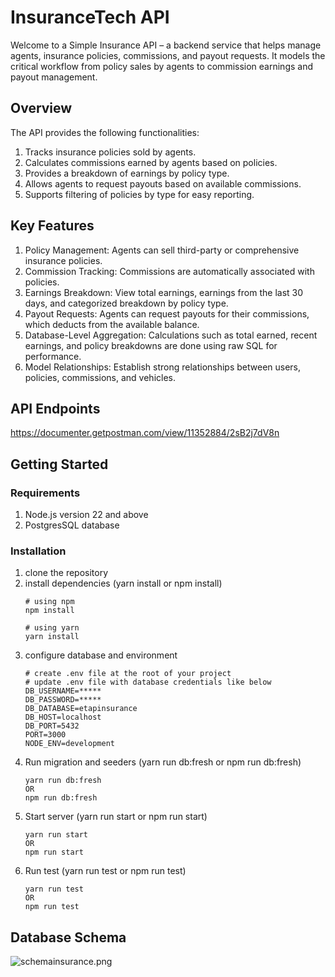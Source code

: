 # InsuranceTech API
Welcome to a Simple Insurance API – a backend service that helps manage agents, insurance policies, commissions, and payout requests. It models the critical workflow from policy sales by agents to commission earnings and payout management.
## Overview

The API provides the following functionalities:

1. Tracks insurance policies sold by agents.
2. Calculates commissions earned by agents based on policies.
3. Provides a breakdown of earnings by policy type.
4. Allows agents to request payouts based on available commissions.
5. Supports filtering of policies by type for easy reporting.

## Key Features

1. Policy Management: Agents can sell third-party or comprehensive insurance policies.
2. Commission Tracking: Commissions are automatically associated with policies.
3. Earnings Breakdown: View total earnings, earnings from the last 30 days, and categorized breakdown by policy type.
4. Payout Requests: Agents can request payouts for their commissions, which deducts from the available balance.
5. Database-Level Aggregation: Calculations such as total earned, recent earnings, and policy breakdowns are done using raw SQL for performance.
6. Model Relationships: Establish strong relationships between users, policies, commissions, and vehicles.

## API Endpoints

https://documenter.getpostman.com/view/11352884/2sB2j7dV8n

## Getting Started

### Requirements
1. Node.js version 22 and above
2. PostgresSQL database


### Installation

1. clone the repository
2. install dependencies (yarn install or npm install)
   ```
   # using npm
   npm install
   
   # using yarn
   yarn install
   ```
3. configure database and environment
    ```
    # create .env file at the root of your project
    # update .env file with database credentials like below
    DB_USERNAME=*****
    DB_PASSWORD=*****
    DB_DATABASE=etapinsurance
    DB_HOST=localhost
    DB_PORT=5432
    PORT=3000
    NODE_ENV=development
   ```
4. Run migration and seeders (yarn run db:fresh or npm run db:fresh)
    ```
   yarn run db:fresh 
   OR
   npm run db:fresh
   ```
5. Start server (yarn run start or npm run start)
    ```
    yarn run start
   OR
    npm run start
   ```
6. Run test (yarn run test or npm run test)
    ```
    yarn run test
    OR
    npm run test
    ```

## Database Schema

![schemainsurance.png](schemainsurance.png)





